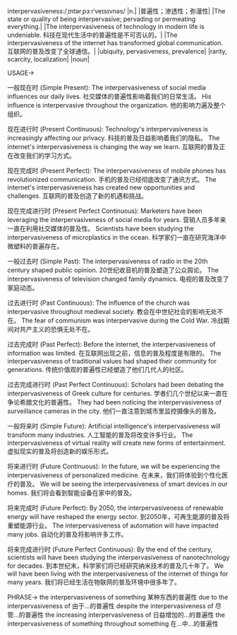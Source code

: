 interpervasiveness:/ˌɪntərˌpɜːrˈveɪsɪvnəs/
|n.|
|普遍性；渗透性；弥漫性|
|The state or quality of being interpervasive; pervading or permeating everything.|
|The interpervasiveness of technology in modern life is undeniable. 科技在现代生活中的普遍性是不可否认的。|
|The interpervasiveness of the internet has transformed global communication. 互联网的普及改变了全球通信。|
|ubiquity, pervasiveness, prevalence|
|rarity, scarcity, localization|
|noun|


USAGE->

一般现在时 (Simple Present):
The interpervasiveness of social media influences our daily lives. 社交媒体的普遍性影响着我们的日常生活。
His influence is interpervasive throughout the organization. 他的影响力遍及整个组织。


现在进行时 (Present Continuous):
Technology's interpervasiveness is increasingly affecting our privacy. 科技的普及日益影响着我们的隐私。
The internet's interpervasiveness is changing the way we learn. 互联网的普及正在改变我们的学习方式。


现在完成时 (Present Perfect):
The interpervasiveness of mobile phones has revolutionized communication. 手机的普及已经彻底改变了通讯方式。
The internet's interpervasiveness has created new opportunities and challenges. 互联网的普及创造了新的机遇和挑战。


现在完成进行时 (Present Perfect Continuous):
Marketers have been leveraging the interpervasiveness of social media for years.  营销人员多年来一直在利用社交媒体的普及性。
Scientists have been studying the interpervasiveness of microplastics in the ocean. 科学家们一直在研究海洋中微塑料的普遍存在。


一般过去时 (Simple Past):
The interpervasiveness of radio in the 20th century shaped public opinion. 20世纪收音机的普及塑造了公众舆论。
The interpervasiveness of television changed family dynamics. 电视的普及改变了家庭动态。


过去进行时 (Past Continuous):
The influence of the church was interpervasive throughout medieval society. 教会在中世纪社会的影响无处不在。
The fear of communism was interpervasive during the Cold War.  冷战期间对共产主义的恐惧无处不在。


过去完成时 (Past Perfect):
Before the internet, the interpervasiveness of information was limited. 在互联网出现之前，信息的普及程度是有限的。
The interpervasiveness of traditional values had shaped their community for generations.  传统价值观的普遍性已经塑造了他们几代人的社区。


过去完成进行时 (Past Perfect Continuous):
Scholars had been debating the interpervasiveness of Greek culture for centuries. 学者们几个世纪以来一直在争论希腊文化的普遍性。
They had been noticing the interpervasiveness of surveillance cameras in the city.  他们一直注意到城市里监控摄像头的普及。


一般将来时 (Simple Future):
Artificial intelligence's interpervasiveness will transform many industries. 人工智能的普及将改变许多行业。
The interpervasiveness of virtual reality will create new forms of entertainment. 虚拟现实的普及将创造新的娱乐形式。


将来进行时 (Future Continuous):
In the future, we will be experiencing the interpervasiveness of personalized medicine. 在未来，我们将体验到个性化医疗的普及。
We will be seeing the interpervasiveness of smart devices in our homes. 我们将会看到智能设备在家中的普及。


将来完成时 (Future Perfect):
By 2050, the interpervasiveness of renewable energy will have reshaped the energy sector. 到2050年，可再生能源的普及将重塑能源行业。
The interpervasiveness of automation will have impacted many jobs. 自动化的普及将影响许多工作。


将来完成进行时 (Future Perfect Continuous):
By the end of the century, scientists will have been studying the interpervasiveness of nanotechnology for decades. 到本世纪末，科学家们将已经研究纳米技术的普及几十年了。
We will have been living with the interpervasiveness of the internet of things for many years. 我们将已经生活在物联网的普及环境中很多年了。


PHRASE->
the interpervasiveness of something 某种东西的普遍性
due to the interpervasiveness of 由于...的普遍性
despite the interpervasiveness of 尽管...的普遍性
the increasing interpervasiveness of  日益增加的...的普遍性
the interpervasiveness of something throughout something  在...中...的普遍性
